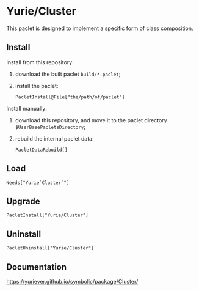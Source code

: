 # Yurie/Cluster

This paclet is designed to implement a specific form of class composition.

## Install

Install from this repository:

1. download the built paclet `build/*.paclet`;

2. install the paclet:

    ``` wl
    PacletInstall@File["the/path/of/paclet"]
    ```

Install manually:

1. download this repository, and move it to the paclet directory `$UserBasePacletsDirectory`;

2. rebuild the internal paclet data:

    ``` wl
    PacletDataRebuild[]
    ```

## Load

``` wl
Needs["Yurie`Cluster`"]
```

## Upgrade

``` wl
PacletInstall["Yurie/Cluster"]
```

## Uninstall

``` wl
PacletUninstall["Yurie/Cluster"]
```

## Documentation

<https://yuriever.github.io/symbolic/package/Cluster/>
